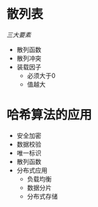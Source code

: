 # 散列表
*三大要素*
- 散列函数
- 散列冲突
- 装载因子
    - 必须大于0
    - 值越大
    
    
    
    
# 哈希算法的应用
- 安全加密
- 数据校验
- 唯一标识
- 散列函数
- 分布式应用
    - 负载均衡
    - 数据分片
    - 分布式存储